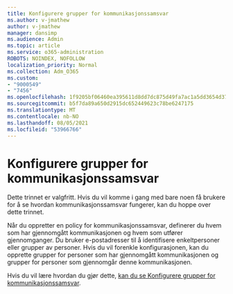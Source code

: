 ```yaml
---
title: Konfigurere grupper for kommunikasjonssamsvar
ms.author: v-jmathew
author: v-jmathew
manager: dansimp
ms.audience: Admin
ms.topic: article
ms.service: o365-administration
ROBOTS: NOINDEX, NOFOLLOW
localization_priority: Normal
ms.collection: Adm_O365
ms.custom:
- "9000549"
- "7456"
ms.openlocfilehash: 1f9205bf06460ea395611d8dd7dc875d49fa7ac1a5dd3654d372e670fb84e4fa
ms.sourcegitcommit: b5f7da89a650d2915dc652449623c78be6247175
ms.translationtype: MT
ms.contentlocale: nb-NO
ms.lasthandoff: 08/05/2021
ms.locfileid: "53966766"
---
```

# <a name="set-up-groups-for-communication-compliance"></a>Konfigurere grupper for kommunikasjonssamsvar

Dette trinnet er valgfritt. Hvis du vil komme i gang med bare noen få brukere for å se hvordan kommunikasjonssamsvar fungerer, kan du hoppe over dette trinnet.  
  
Når du oppretter en policy for kommunikasjonssamsvar, definerer du hvem som har gjennomgått kommunikasjonen og hvem som utfører gjennomganger. Du bruker e-postadresser til å identifisere enkeltpersoner eller grupper av personer. Hvis du vil forenkle konfigurasjonen, kan du opprette grupper for personer som har gjennomgått kommunikasjonen og grupper for personer som gjennomgår denne kommunikasjonen.  
  
Hvis du vil lære hvordan du gjør dette, [kan du se Konfigurere grupper for kommunikasjonssamsvar](https://go.microsoft.com/fwlink/?linkid=2129594).
